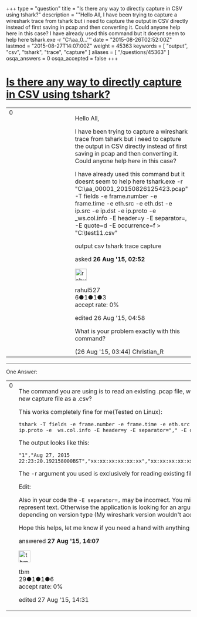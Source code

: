 +++
type = "question"
title = "Is there any way to directly capture in CSV using tshark?"
description = '''Hello All, I have been trying to capture a wireshark trace from tshark but i need to capture the output in CSV directly instead of first saving in pcap and then converting it. Could anyone help here in this case? I have already used this command but it doesnt seem to help here tshark.exe -r &quot;C:&#92;aa_0...'''
date = "2015-08-26T02:52:00Z"
lastmod = "2015-08-27T14:07:00Z"
weight = 45363
keywords = [ "output", "csv", "tshark", "trace", "capture" ]
aliases = [ "/questions/45363" ]
osqa_answers = 0
osqa_accepted = false
+++

<div class="headNormal">

# [Is there any way to directly capture in CSV using tshark?](/questions/45363/is-there-any-way-to-directly-capture-in-csv-using-tshark)

</div>

<div id="main-body">

<div id="askform">

<table id="question-table" style="width:100%;"><colgroup><col style="width: 50%" /><col style="width: 50%" /></colgroup><tbody><tr class="odd"><td style="width: 30px; vertical-align: top"><div class="vote-buttons"><div id="post-45363-score" class="post-score" title="current number of votes">0</div><div id="favorite-count" class="favorite-count"></div></div></td><td><div id="item-right"><div class="question-body"><p>Hello All,</p><p>I have been trying to capture a wireshark trace from tshark but i need to capture the output in CSV directly instead of first saving in pcap and then converting it. Could anyone help here in this case?</p><p>I have already used this command but it doesnt seem to help here tshark.exe -r "C:\aa_00001_20150826125423.pcap" -T fields -e frame.number -e frame.time -e eth.src -e eth.dst -e ip.src -e ip.dst -e ip.proto -e _ws.col.info -E header=y -E separator=, -E quote=d -E occurrence=f &gt; "C:\test11.csv"</p></div><div id="question-tags" class="tags-container tags">output csv tshark trace capture</div><div id="question-controls" class="post-controls"></div><div class="post-update-info-container"><div class="post-update-info post-update-info-user"><p>asked <strong>26 Aug '15, 02:52</strong></p><img src="https://secure.gravatar.com/avatar/02276086edbece4c74826bae17384888?s=32&amp;d=identicon&amp;r=g" class="gravatar" width="32" height="32" alt="rahul527&#39;s gravatar image" /><p>rahul527<br />
<span class="score" title="6 reputation points">6</span><span title="1 badges"><span class="badge1">●</span><span class="badgecount">1</span></span><span title="1 badges"><span class="silver">●</span><span class="badgecount">1</span></span><span title="3 badges"><span class="bronze">●</span><span class="badgecount">3</span></span><br />
<span class="accept_rate" title="Rate of the user&#39;s accepted answers">accept rate:</span> <span title="rahul527 has no accepted answers">0%</span></p></div><div class="post-update-info post-update-info-edited"><p>edited 26 Aug '15, 04:58</p></div></div><div id="comments-container-45363" class="comments-container"><span id="45365"></span><div id="comment-45365" class="comment"><div id="post-45365-score" class="comment-score"></div><div class="comment-text"><p>What is your problem exactly with this command?</p></div><div id="comment-45365-info" class="comment-info"><span class="comment-age">(26 Aug '15, 03:44)</span> Christian_R</div></div></div><div id="comment-tools-45363" class="comment-tools"></div><div class="clear"></div><div id="comment-45363-form-container" class="comment-form-container"></div><div class="clear"></div></div></td></tr></tbody></table>

------------------------------------------------------------------------

<div class="tabBar">

<span id="sort-top"></span>

<div class="headQuestions">

One Answer:

</div>

</div>

<span id="45423"></span>

<div id="answer-container-45423" class="answer">

<table style="width:100%;"><colgroup><col style="width: 50%" /><col style="width: 50%" /></colgroup><tbody><tr class="odd"><td style="width: 30px; vertical-align: top"><div class="vote-buttons"><div id="post-45423-score" class="post-score" title="current number of votes">0</div></div></td><td><div class="item-right"><div class="answer-body"><p>The command you are using is to read an existing .pcap file, whereas your question is about creating a new capture file as a .csv?</p><p>This works completely fine for me(Tested on Linux):</p><pre><code>tshark -T fields -e frame.number -e frame.time -e eth.src -e eth.dst -e ip.src -e ip.dst -e ip.proto -e _ws.col.info -E header=y -E separator=&quot;,&quot; -E quote=d -E occurrence=f &gt; file.csv</code></pre><p>The output looks like this:</p><pre><code>&quot;1&quot;,&quot;Aug 27, 2015 22:23:20.192158000BST&quot;,&quot;xx:xx:xx:xx:xx:xx&quot;,&quot;xx:xx:xx:xx:xx:xx&quot;,&quot;192.168.0.8&quot;,&quot;157.56.192.xxx&quot;,&quot;6&quot;,</code></pre><p>The -r argument you used is exclusively for reading existing files.</p><p>Edit:</p><p>Also in your code the <code>-E separator=,</code> may be incorrect. You might need to put any string value in "" to represent text. Otherwise the application is looking for an argument called <code>separator=,</code> which doesn't exist depending on version type (My wireshark version wouldn't accept it).</p><p>Hope this helps, let me know if you need a hand with anything else. :)</p></div><div class="answer-controls post-controls"></div><div class="post-update-info-container"><div class="post-update-info post-update-info-user"><p>answered <strong>27 Aug '15, 14:07</strong></p><img src="https://secure.gravatar.com/avatar/6706dcd3c17a4d870b3a0d633c541c92?s=32&amp;d=identicon&amp;r=g" class="gravatar" width="32" height="32" alt="tbm&#39;s gravatar image" /><p>tbm<br />
<span class="score" title="29 reputation points">29</span><span title="1 badges"><span class="badge1">●</span><span class="badgecount">1</span></span><span title="1 badges"><span class="silver">●</span><span class="badgecount">1</span></span><span title="6 badges"><span class="bronze">●</span><span class="badgecount">6</span></span><br />
<span class="accept_rate" title="Rate of the user&#39;s accepted answers">accept rate:</span> <span title="tbm has no accepted answers">0%</span></p></div><div class="post-update-info post-update-info-edited"><p>edited 27 Aug '15, 14:31</p></div></div><div id="comments-container-45423" class="comments-container"></div><div id="comment-tools-45423" class="comment-tools"></div><div class="clear"></div><div id="comment-45423-form-container" class="comment-form-container"></div><div class="clear"></div></div></td></tr></tbody></table>

</div>

<div class="paginator-container-left">

</div>

</div>

</div>

